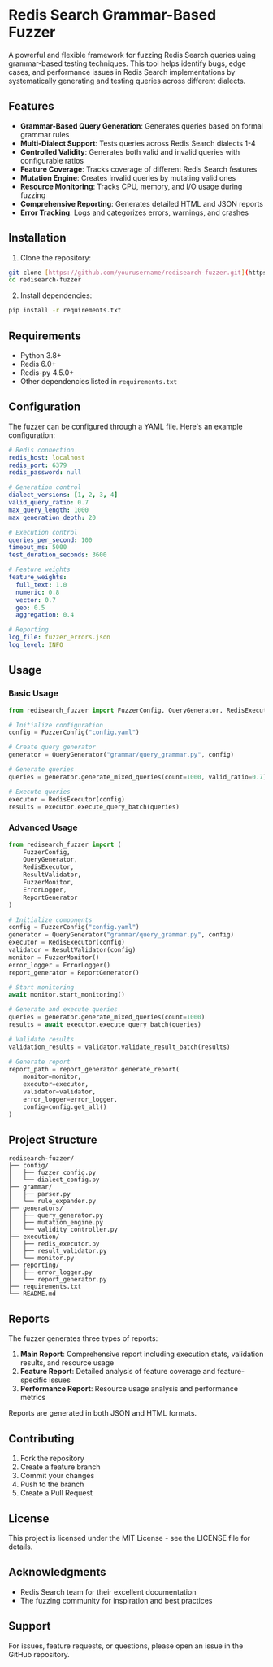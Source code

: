 # Redis Search Grammar-Based Fuzzer

A powerful and flexible framework for fuzzing Redis Search queries using grammar-based testing techniques. This tool helps identify bugs, edge cases, and performance issues in Redis Search implementations by systematically generating and testing queries across different dialects.

## Features

- **Grammar-Based Query Generation**: Generates queries based on formal grammar rules
- **Multi-Dialect Support**: Tests queries across Redis Search dialects 1-4
- **Controlled Validity**: Generates both valid and invalid queries with configurable ratios
- **Feature Coverage**: Tracks coverage of different Redis Search features
- **Mutation Engine**: Creates invalid queries by mutating valid ones
- **Resource Monitoring**: Tracks CPU, memory, and I/O usage during fuzzing
- **Comprehensive Reporting**: Generates detailed HTML and JSON reports
- **Error Tracking**: Logs and categorizes errors, warnings, and crashes

## Installation

1. Clone the repository:
```bash
git clone [https://github.com/yourusername/redisearch-fuzzer.git](https://github.com/alon-redis/SearchQueryFuzzer)
cd redisearch-fuzzer
```

2. Install dependencies:
```bash
pip install -r requirements.txt
```

## Requirements

- Python 3.8+
- Redis 6.0+
- Redis-py 4.5.0+
- Other dependencies listed in `requirements.txt`

## Configuration

The fuzzer can be configured through a YAML file. Here's an example configuration:

```yaml
# Redis connection
redis_host: localhost
redis_port: 6379
redis_password: null

# Generation control
dialect_versions: [1, 2, 3, 4]
valid_query_ratio: 0.7
max_query_length: 1000
max_generation_depth: 20

# Execution control
queries_per_second: 100
timeout_ms: 5000
test_duration_seconds: 3600

# Feature weights
feature_weights:
  full_text: 1.0
  numeric: 0.8
  vector: 0.7
  geo: 0.5
  aggregation: 0.4

# Reporting
log_file: fuzzer_errors.json
log_level: INFO
```

## Usage

### Basic Usage

```python
from redisearch_fuzzer import FuzzerConfig, QueryGenerator, RedisExecutor

# Initialize configuration
config = FuzzerConfig("config.yaml")

# Create query generator
generator = QueryGenerator("grammar/query_grammar.py", config)

# Generate queries
queries = generator.generate_mixed_queries(count=1000, valid_ratio=0.7)

# Execute queries
executor = RedisExecutor(config)
results = executor.execute_query_batch(queries)
```

### Advanced Usage

```python
from redisearch_fuzzer import (
    FuzzerConfig,
    QueryGenerator,
    RedisExecutor,
    ResultValidator,
    FuzzerMonitor,
    ErrorLogger,
    ReportGenerator
)

# Initialize components
config = FuzzerConfig("config.yaml")
generator = QueryGenerator("grammar/query_grammar.py", config)
executor = RedisExecutor(config)
validator = ResultValidator(config)
monitor = FuzzerMonitor()
error_logger = ErrorLogger()
report_generator = ReportGenerator()

# Start monitoring
await monitor.start_monitoring()

# Generate and execute queries
queries = generator.generate_mixed_queries(count=1000)
results = await executor.execute_query_batch(queries)

# Validate results
validation_results = validator.validate_result_batch(results)

# Generate report
report_path = report_generator.generate_report(
    monitor=monitor,
    executor=executor,
    validator=validator,
    error_logger=error_logger,
    config=config.get_all()
)
```

## Project Structure

```
redisearch-fuzzer/
├── config/
│   ├── fuzzer_config.py
│   └── dialect_config.py
├── grammar/
│   ├── parser.py
│   └── rule_expander.py
├── generators/
│   ├── query_generator.py
│   ├── mutation_engine.py
│   └── validity_controller.py
├── execution/
│   ├── redis_executor.py
│   ├── result_validator.py
│   └── monitor.py
├── reporting/
│   ├── error_logger.py
│   └── report_generator.py
├── requirements.txt
└── README.md
```

## Reports

The fuzzer generates three types of reports:

1. **Main Report**: Comprehensive report including execution stats, validation results, and resource usage
2. **Feature Report**: Detailed analysis of feature coverage and feature-specific issues
3. **Performance Report**: Resource usage analysis and performance metrics

Reports are generated in both JSON and HTML formats.

## Contributing

1. Fork the repository
2. Create a feature branch
3. Commit your changes
4. Push to the branch
5. Create a Pull Request

## License

This project is licensed under the MIT License - see the LICENSE file for details.

## Acknowledgments

- Redis Search team for their excellent documentation
- The fuzzing community for inspiration and best practices

## Support

For issues, feature requests, or questions, please open an issue in the GitHub repository. 
